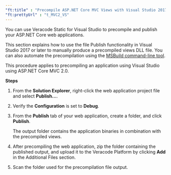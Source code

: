 ```yaml
---
"ft:title" : "Precompile ASP.NET Core MVC Views with Visual Studio 2017 or Later"
"ft:prettyUrl" : "t_MVC2_VS"
---
```

You can use Veracode Static for Visual Studio to precompile and publish your ASP.NET Core web applications.

This section explains how to use the file Publish functionality in Visual Studio 2017 or later to manually produce a precompiled views DLL file. You can also automate the precompilation using the [MSBuild command-line tool](https://docs.veracode.com/r/c_precomp_MS).

This procedure applies to precompiling an application using Visual Studio using ASP.NET Core MVC 2.0.

<p font-size="13pt"><b>Steps</b></p>

1.  From the **Solution Explorer**, right-click the web application project file and select **Publish...**.

2.  Verify the **Configuration** is set to **Debug**.

3.  From the **Publish** tab of your web application, create a folder, and click **Publish**.

    The output folder contains the application binaries in combination with the precompiled views.

4.  After precompiling the web application, zip the folder containing the published output, and upload it to the Veracode Platform by clicking **Add** in the Additional Files section.

5.  Scan the folder used for the precompilation file output.
